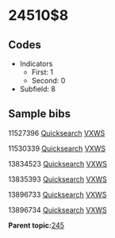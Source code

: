 # 24510$8

## Codes

-   Indicators
    -   First: 1
    -   Second: 0
-   Subfield: 8

## Sample bibs

11527396 [Quicksearch](https://search.library.yale.edu/catalog/11527396) [VXWS](http://prodorbis.library.yale.edu:7014/vxws/GetHoldingsService?bibId=11527396)

11530339 [Quicksearch](https://search.library.yale.edu/catalog/11530339) [VXWS](http://prodorbis.library.yale.edu:7014/vxws/GetHoldingsService?bibId=11530339)

13834523 [Quicksearch](https://search.library.yale.edu/catalog/13834523) [VXWS](http://prodorbis.library.yale.edu:7014/vxws/GetHoldingsService?bibId=13834523)

13835393 [Quicksearch](https://search.library.yale.edu/catalog/13835393) [VXWS](http://prodorbis.library.yale.edu:7014/vxws/GetHoldingsService?bibId=13835393)

13896733 [Quicksearch](https://search.library.yale.edu/catalog/13896733) [VXWS](http://prodorbis.library.yale.edu:7014/vxws/GetHoldingsService?bibId=13896733)

13896734 [Quicksearch](https://search.library.yale.edu/catalog/13896734) [VXWS](http://prodorbis.library.yale.edu:7014/vxws/GetHoldingsService?bibId=13896734)

**Parent topic:**[245](../../tags/245/245.md)

